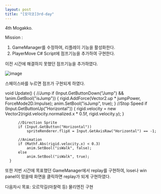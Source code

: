```yaml
---
layout: post
title: "[모각코]3rd-day"
---
```


4th Mogakko.

Mission : 
1. GameManager를 수정하여, 리플레이 기능을 활성화한다.
2. PlayerMove C# Script에 점프기능을 추가하여 구현한다. 

이전 시간에 해결하지 못했던 점프기능을 추가하였다.

![image](https://user-images.githubusercontent.com/78609676/126075451-c5fe9dd1-77d0-48f0-9539-b37763aaa117.png)

스페이스바를 누르면 점프가 구현되게 하였다.

   void Update()
      {
          //Jump
          if (Input.GetButtonDown("Jump") && !anim.GetBool("isJump"))
          {
              rigid.AddForce(Vector2.up * jumpPower, ForceMode2D.Impulse);
              anim.SetBool("isJump", true);
          }
          //Stop Speed
          if (Input.GetButtonUp("Horizontal"))
          {
              rigid.velocity = new Vector2(rigid.velocity.normalized.x * 0.5f, rigid.velocity.y);
          }

          //Direction Sprite
          if (Input.GetButton("Horizontal"))
              spriteRenderer.flipX = Input.GetAxisRaw("Horizontal") == -1;

          //Animation
          if (Mathf.Abs(rigid.velocity.x) < 0.3)
              anim.SetBool("isWalk", false);
          else
              anim.SetBool("isWalk", true);
      }
      
      
또한 저번 시간에 목표했던 GameManager에서 replay를 구현하여, lose나 win panel이 떴을때 화면을 클릭하면 replay가 되게 구현하였다.

<script src="https://gist.github.com/SeunghyunCho22/c24a78f292300c6830083e9d826f5f15.js"></script>

다음차시 목표:
오르막길(마찰력 등) 물리엔진 구현
